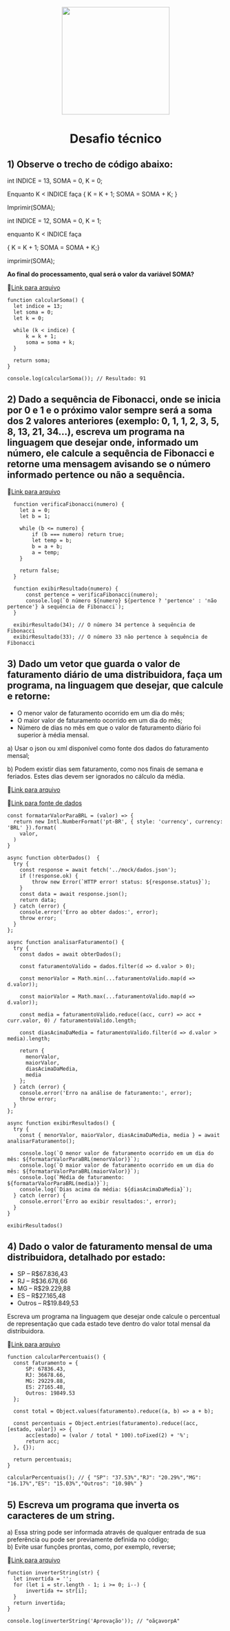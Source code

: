 <p align="center">
  <img  src="https://encrypted-tbn0.gstatic.com/images?q=tbn:ANd9GcRpRgc3jQ_M8ZZs5nfMaDNdS9yZcxSWTS7B0g&s" width="250"/>
</p>

<h1 align="center">Desafio técnico</h1>


## 1) Observe o trecho de código abaixo:

int INDICE = 13, SOMA = 0, K = 0;

Enquanto K < INDICE faça {
  K = K + 1; SOMA = SOMA + K; 
}

Imprimir(SOMA);

int INDICE = 12, SOMA = 0, K = 1;

enquanto K < INDICE faça

{ K = K + 1; SOMA = SOMA + K;}

imprimir(SOMA);


**Ao final do processamento, qual será o valor da variável SOMA?**


🔗[Link para arquivo](./src/questoes/questao1.somaResultado.js)

``` JS
function calcularSoma() {
  let indice = 13;
  let soma = 0;
  let k = 0;
  
  while (k < indice) {
      k = k + 1;
      soma = soma + k;
  }
  
  return soma;
}

console.log(calcularSoma()); // Resultado: 91

```
## 2) Dado a sequência de Fibonacci, onde se inicia por 0 e 1 e o próximo valor sempre será a soma dos 2 valores anteriores (exemplo: 0, 1, 1, 2, 3, 5, 8, 13, 21, 34...), escreva um programa na linguagem que desejar onde, informado um número, ele calcule a sequência de Fibonacci e retorne uma mensagem avisando se o número informado pertence ou não a sequência.


🔗[Link para arquivo](./src/questoes/questao2.fibonacci.js)

``` JS
  function verificaFibonacci(numero) {
    let a = 0;
    let b = 1;
    
    while (b <= numero) {
        if (b === numero) return true;
        let temp = b;
        b = a + b;
        a = temp;
    }
    
    return false;
  }

  function exibirResultado(numero) {
      const pertence = verificaFibonacci(numero);
      console.log(`O número ${numero} ${pertence ? 'pertence' : 'não pertence'} à sequência de Fibonacci`);
  }

  exibirResultado(34); // O número 34 pertence à sequência de Fibonacci
  exibirResultado(33); // O número 33 não pertence à sequência de Fibonacci
```

## 3) Dado um vetor que guarda o valor de faturamento diário de uma distribuidora, faça um programa, na linguagem que desejar, que calcule e retorne:
- O menor valor de faturamento ocorrido em um dia do mês;
- O maior valor de faturamento ocorrido em um dia do mês;
- Número de dias no mês em que o valor de faturamento diário foi superior à média mensal.

a) Usar o json ou xml disponível como fonte dos dados do faturamento mensal;

b) Podem existir dias sem faturamento, como nos finais de semana e feriados. Estes dias devem ser ignorados no cálculo da média.


🔗[Link para arquivo](./src/questoes/questao3.faturamentoDiario.js)

🔗[Link para fonte de dados](./src/mock/dados.json)

``` JS
const formatarValorParaBRL = (valor) => {
  return new Intl.NumberFormat('pt-BR', { style: 'currency', currency: 'BRL' }).format(
    valor,
  )
}

async function obterDados()  {
  try {
    const response = await fetch('../mock/dados.json');
    if (!response.ok) {
        throw new Error(`HTTP error! status: ${response.status}`);
    }
    const data = await response.json();
    return data;
  } catch (error) {
    console.error('Erro ao obter dados:', error);
    throw error;
  }
};

async function analisarFaturamento() {
  try {
    const dados = await obterDados();
    
    const faturamentoValido = dados.filter(d => d.valor > 0);
    
    const menorValor = Math.min(...faturamentoValido.map(d => d.valor));
    
    const maiorValor = Math.max(...faturamentoValido.map(d => d.valor));
    
    const media = faturamentoValido.reduce((acc, curr) => acc + curr.valor, 0) / faturamentoValido.length;
    
    const diasAcimaDaMedia = faturamentoValido.filter(d => d.valor > media).length;
    
    return {
      menorValor,
      maiorValor,
      diasAcimaDaMedia,
      media
    };
  } catch (error) {
    console.error('Erro na análise de faturamento:', error);
    throw error;
  }
};

async function exibirResultados() {
  try {
    const { menorValor, maiorValor, diasAcimaDaMedia, media } = await analisarFaturamento();
    
    console.log(`O menor valor de faturamento ocorrido em um dia do mês: ${formatarValorParaBRL(menorValor)}`);
    console.log(`O maior valor de faturamento ocorrido em um dia do mês: ${formatarValorParaBRL(maiorValor)}`);
    console.log(`Média de faturamento: ${formatarValorParaBRL(media)}`);
    console.log(`Dias acima da média: ${diasAcimaDaMedia}`);
  } catch (error) {
    console.error('Erro ao exibir resultados:', error);
  }
}

exibirResultados()
```

## 4) Dado o valor de faturamento mensal de uma distribuidora, detalhado por estado:
- SP – R$67.836,43
- RJ – R$36.678,66
- MG – R$29.229,88
- ES – R$27.165,48
- Outros – R$19.849,53

Escreva um programa na linguagem que desejar onde calcule o percentual de representação que cada estado teve dentro do valor total mensal da distribuidora. 


🔗[Link para arquivo](./src/questoes/questao4.percentual.js)

``` JS
function calcularPercentuais() {
  const faturamento = {
      SP: 67836.43,
      RJ: 36678.66,
      MG: 29229.88,
      ES: 27165.48,
      Outros: 19849.53
  };
  
  const total = Object.values(faturamento).reduce((a, b) => a + b);
  
  const percentuais = Object.entries(faturamento).reduce((acc, [estado, valor]) => {
      acc[estado] = (valor / total * 100).toFixed(2) + '%';
      return acc;
  }, {});

  return percentuais;
}

calcularPercentuais(); // { "SP": "37.53%","RJ": "20.29%","MG": "16.17%","ES": "15.03%","Outros": "10.98%" }

```

## 5) Escreva um programa que inverta os caracteres de um string.

a) Essa string pode ser informada através de qualquer entrada de sua preferência ou pode ser previamente definida no código;
<br/>
b) Evite usar funções prontas, como, por exemplo, reverse;

🔗[Link para arquivo](./src/questoes/questao5.inverterString.js)

``` JS
function inverterString(str) {
  let invertida = '';
  for (let i = str.length - 1; i >= 0; i--) {
      invertida += str[i];
  }
  return invertida;
}

console.log(inverterString('Aprovação')); // "oãçavorpA"

```